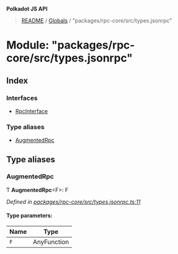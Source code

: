 **Polkadot JS API**

> [README](../README.md) / [Globals](../globals.md) / "packages/rpc-core/src/types.jsonrpc"

# Module: "packages/rpc-core/src/types.jsonrpc"

## Index

### Interfaces

* [RpcInterface](../interfaces/_packages_rpc_core_src_types_jsonrpc_.rpcinterface.md)

### Type aliases

* [AugmentedRpc](_packages_rpc_core_src_types_jsonrpc_.md#augmentedrpc)

## Type aliases

### AugmentedRpc

Ƭ  **AugmentedRpc**\<F>: F

*Defined in [packages/rpc-core/src/types.jsonrpc.ts:11](https://github.com/polkadot-js/api/blob/d20228788/packages/rpc-core/src/types.jsonrpc.ts#L11)*

#### Type parameters:

Name | Type |
------ | ------ |
`F` | AnyFunction |
